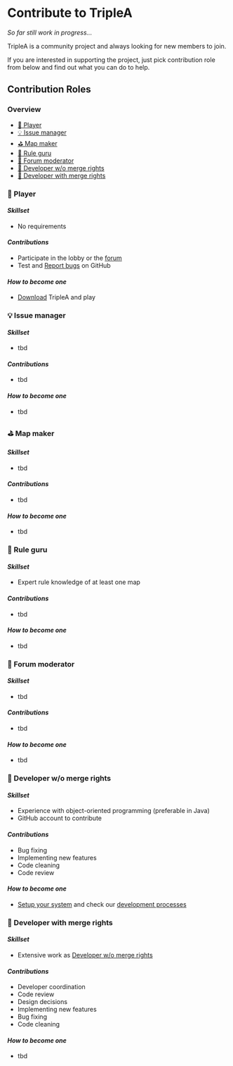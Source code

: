 # Contribute to TripleA

*So far still work in progress...*

TripleA is a community project and always looking for new members to join.

If you are interested in supporting the project, just pick contribution role from below and find out what you can do to
help.

## Contribution Roles

### Overview

- [:game_die: Player](#game_die-Player)
- [:bulb: Issue manager](#bulb-Issue-manager)
- [:golf: Map maker](#golf-Map-maker)
- [:book: Rule guru](#book-Rule-guru)
- [:speech_balloon: Forum moderator](#speech_balloon-Forum-moderator)
- [:wrench: Developer w/o merge rights](#wrench-Developer-wo-merge-rights)
- [:hammer: Developer with merge rights](#hammer-Developer-with-merge-rights)

### :game_die: Player

#### _Skillset_

- No requirements

#### _Contributions_

- Participate in the lobby or the [forum](https://forums.triplea-game.org/)
- Test
  and [Report bugs](https://github.com/triplea-game/triplea/issues/new?assignees=&labels=Problem&template=problem_report.md&title=)
  on GitHub

#### _How to become one_

- [Download](https://triplea-game.org/) TripleA and play

### :bulb: Issue manager

#### _Skillset_

- tbd

#### _Contributions_

- tbd

#### _How to become one_

- tbd

### :golf: Map maker

#### _Skillset_

- tbd

#### _Contributions_

- tbd

#### _How to become one_

- tbd

### :book: Rule guru

#### _Skillset_

- Expert rule knowledge of at least one map

#### _Contributions_

- tbd

#### _How to become one_

- tbd

### :speech_balloon: Forum moderator

#### _Skillset_

- tbd

#### _Contributions_

- tbd

#### _How to become one_

- tbd

### :wrench: Developer w/o merge rights

#### _Skillset_

- Experience with object-oriented programming (preferable in Java)
- GitHub account to contribute

#### _Contributions_

- Bug fixing
- Implementing new features
- Code cleaning
- Code review

#### _How to become one_

- [Setup your system](https://github.com/triplea-game/triplea/tree/master/docs/development/how-to/ide-setup) and check
  our [development processes](https://github.com/triplea-game/triplea/tree/master/docs/development/reference/dev-process)

### :hammer: Developer with merge rights

#### _Skillset_

- Extensive work as [Developer w/o merge rights](#wrench-Developer-wo-merge-rights)

#### _Contributions_

- Developer coordination
- Code review
- Design decisions
- Implementing new features
- Bug fixing
- Code cleaning

#### _How to become one_

- tbd
